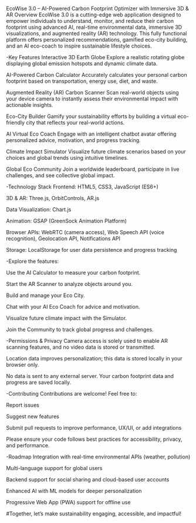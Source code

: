 EcoWise 3.0 – AI-Powered Carbon Footprint Optimizer with Immersive 3D & AR
Overview
EcoWise 3.0 is a cutting-edge web application designed to empower individuals to understand, monitor, and reduce their carbon footprint using advanced AI, real-time environmental data, immersive 3D visualizations, and augmented reality (AR) technology. This fully functional platform offers personalized recommendations, gamified eco-city building, and an AI eco-coach to inspire sustainable lifestyle choices.

-Key Features
Interactive 3D Earth Globe
Explore a realistic rotating globe displaying global emission hotspots and dynamic climate data.

AI-Powered Carbon Calculator
Accurately calculates your personal carbon footprint based on transportation, energy use, diet, and waste.

Augmented Reality (AR) Carbon Scanner
Scan real-world objects using your device camera to instantly assess their environmental impact with actionable insights.

Eco-City Builder
Gamify your sustainability efforts by building a virtual eco-friendly city that reflects your real-world actions.

AI Virtual Eco Coach
Engage with an intelligent chatbot avatar offering personalized advice, motivation, and progress tracking.

Climate Impact Simulator
Visualize future climate scenarios based on your choices and global trends using intuitive timelines.

Global Eco Community
Join a worldwide leaderboard, participate in live challenges, and see collective global impact.

-Technology Stack
Frontend: HTML5, CSS3, JavaScript (ES6+)

3D & AR: Three.js, OrbitControls, AR.js

Data Visualization: Chart.js

Animation: GSAP (GreenSock Animation Platform)

Browser APIs: WebRTC (camera access), Web Speech API (voice recognition), Geolocation API, Notifications API

Storage: LocalStorage for user data persistence and progress tracking

-Explore the features:

Use the AI Calculator to measure your carbon footprint.

Start the AR Scanner to analyze objects around you.

Build and manage your Eco City.

Chat with your AI Eco Coach for advice and motivation.

Visualize future climate impact with the Simulator.

Join the Community to track global progress and challenges.

-Permissions & Privacy
Camera access is solely used to enable AR scanning features, and no video data is stored or transmitted.

Location data improves personalization; this data is stored locally in your browser only.

No data is sent to any external server. Your carbon footprint data and progress are saved locally.

-Contributing
Contributions are welcome! Feel free to:

Report issues

Suggest new features

Submit pull requests to improve performance, UX/UI, or add integrations

Please ensure your code follows best practices for accessibility, privacy, and performance.

-Roadmap
Integration with real-time environmental APIs (weather, pollution)

Multi-language support for global users

Backend support for social sharing and cloud-based user accounts

Enhanced AI with ML models for deeper personalization

Progressive Web App (PWA) support for offline use

#Together, let’s make sustainability engaging, accessible, and impactful!
